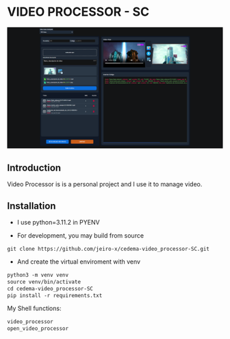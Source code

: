 # VIDEO PROCESSOR - SC

<div>
    <img src="static/img/project_view.png">
</div>

## Introduction

Video Processor is is a personal project and I use it to manage video.

## Installation

- I use python=3.11.2 in PYENV

- For development, you may build from source

~~~
git clone https://github.com/jeiro-x/cedema-video_processor-SC.git
~~~

- And create the virtual enviroment with venv

~~~
python3 -m venv venv
source venv/bin/activate
cd cedema-video_processor-SC
pip install -r requirements.txt
~~~

My Shell functions:

~~~
video_processor
open_video_processor
~~~